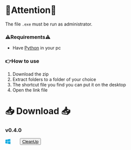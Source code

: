 # 🚨Attention🚨

The file `.exe` must be run as administrator.

### ⚠️Requirements⚠️ <br>
  - Have [Python](https://www.python.org/downloads/) in your pc

### 👉How to use 
1. Download the zip
2. Extract folders to a folder of your choice
3. The shortcut file you find you can put it on the desktop
4. Open the link file

# 📥 Download 📥
### v0.4.0
  <a href="https://mega.nz/file/snoCSDxZ#cu_JHWslCE6Z60w5hAu60U1EFgMjjvcB_Sgx5q10HA4/CleanUpExe.rar" download>
    <div style="display: flex; align-items: center;">
      <img src="https://github.com/Khin-kun/CleanUp/raw/main/win.png" height="16.5">
      <button style="text-decoration:none; margin-left: 30px;">CleanUp</button>
    </div>
  </a>
